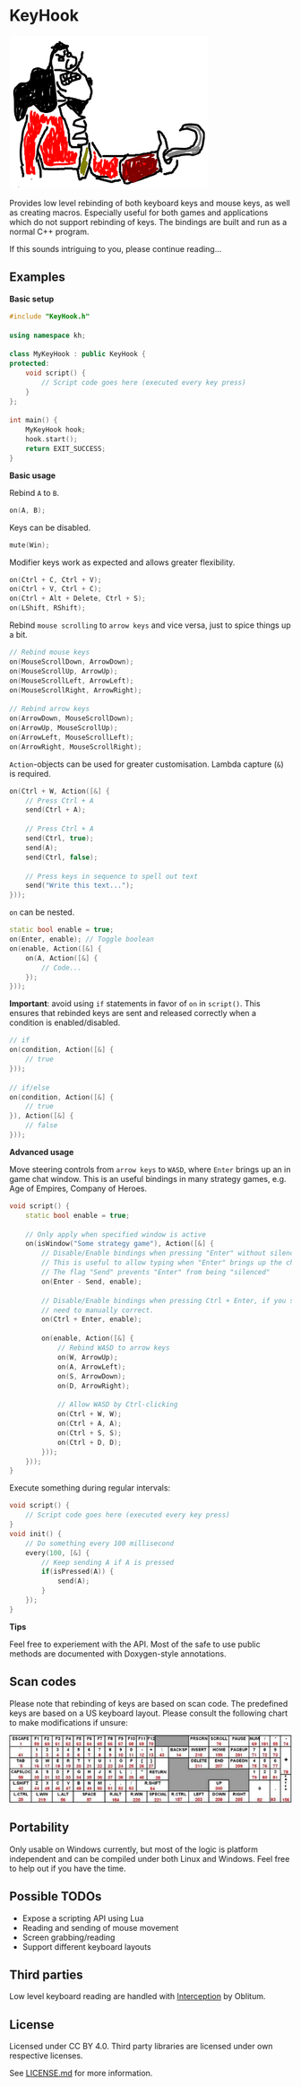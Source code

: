 # KeyHook

![KeyHook captain hook](/Doc/Images/cptnhook.png)

Provides low level rebinding of both keyboard keys and mouse keys, as well as creating macros. Especially useful for both games and applications which do not support rebinding of keys. The bindings are built and run as a normal C++ program.

If this sounds intriguing to you, please continue reading...

## Examples

**Basic setup**

```c++
#include "KeyHook.h"

using namespace kh;

class MyKeyHook : public KeyHook {
protected:
    void script() {
        // Script code goes here (executed every key press)
    }
};

int main() {
    MyKeyHook hook;
    hook.start();
    return EXIT_SUCCESS;
}
```

**Basic usage**

Rebind `A` to `B`.
```c++
on(A, B);
```
Keys can be disabled.
```c++
mute(Win);
```
Modifier keys work as expected and allows greater flexibility.
```c++
on(Ctrl + C, Ctrl + V);
on(Ctrl + V, Ctrl + C);
on(Ctrl + Alt + Delete, Ctrl + S);
on(LShift, RShift);
```
Rebind `mouse scrolling` to `arrow keys` and vice versa, just to spice things up a bit.
```c++
// Rebind mouse keys
on(MouseScrollDown, ArrowDown);
on(MouseScrollUp, ArrowUp);
on(MouseScrollLeft, ArrowLeft);
on(MouseScrollRight, ArrowRight);

// Rebind arrow keys
on(ArrowDown, MouseScrollDown);
on(ArrowUp, MouseScrollUp);
on(ArrowLeft, MouseScrollLeft);
on(ArrowRight, MouseScrollRight);
```
`Action`-objects can be used for greater customisation. Lambda capture (`&`) is required.
```c++
on(Ctrl + W, Action([&] {
    // Press Ctrl + A
    send(Ctrl + A);
    
    // Press Ctrl + A
    send(Ctrl, true);
    send(A);
    send(Ctrl, false);

    // Press keys in sequence to spell out text
    send("Write this text...");
}));
```

`on` can be nested.
```c++
static bool enable = true;
on(Enter, enable); // Toggle boolean
on(enable, Action([&] {
    on(A, Action([&] {
        // Code...
    });
}));
```

**Important**: avoid using `if` statements in favor of `on` in `script()`. This ensures that rebinded keys are sent and released correctly when a condition is enabled/disabled.
```c++
// if
on(condition, Action([&] {
    // true
}));

// if/else
on(condition, Action([&] {
    // true
}), Action([&] {
    // false
}));
```

**Advanced usage**

Move steering controls from `arrow keys` to `WASD`, where `Enter` brings up an in game chat window. This is an useful bindings in many strategy games, e.g. Age of Empires, Company of Heroes. 
```c++
void script() {
    static bool enable = true;
    
    // Only apply when specified window is active
    on(isWindow("Some strategy game"), Action([&] {
        // Disable/Enable bindings when pressing "Enter" without silencing the key. 
        // This is useful to allow typing when "Enter" brings up the chat window. 
        // The flag "Send" prevents "Enter" from being "silenced"
        on(Enter - Send, enable);
        
        // Disable/Enable bindings when pressing Ctrl + Enter, if you somehow 
        // need to manually correct.
        on(Ctrl + Enter, enable);
        
        on(enable, Action([&] {
            // Rebind WASD to arrow keys
            on(W, ArrowUp);
            on(A, ArrowLeft);
            on(S, ArrowDown);
            on(D, ArrowRight);
            
            // Allow WASD by Ctrl-clicking
            on(Ctrl + W, W);
            on(Ctrl + A, A);
            on(Ctrl + S, S);
            on(Ctrl + D, D);
        }));
    }));
}
```
Execute something during regular intervals:
```c++
void script() {
    // Script code goes here (executed every key press)
}
void init() {
    // Do something every 100 millisecond
    every(100, [&] {
        // Keep sending A if A is pressed
        if(isPressed(A)) {
            send(A);
        }
    });
}
```
**Tips**

Feel free to experiement with the API. Most of the safe to use public methods are documented with Doxygen-style annotations.

## Scan codes

Please note that rebinding of keys are based on scan code. The predefined keys are based on a US keyboard layout. Please consult the following chart to make modifications if unsure:

![Keyboard scan codes](/Doc/Images/scancodes.jpg)

## Portability

Only usable on Windows currently, but most of the logic is platform independent and can be compiled under both Linux and Windows. Feel free to help out if you have the time.

## Possible TODOs

* Expose a scripting API using Lua
* Reading and sending of mouse movement
* Screen grabbing/reading
* Support different keyboard layouts

## Third parties

Low level keyboard reading are handled with [Interception](https://github.com/oblitum/Interception) by Oblitum.

## License
Licensed under CC BY 4.0. Third party libraries are licensed under own respective licenses. 


See [LICENSE.md](LICENSE.md) for more information.